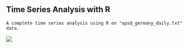 ## Time Series Analysis with R
```A complete time series analysis using R on "opsd_germany_daily.txt" data.``` 

<img src="https://img.shields.io/badge/R-276DC3?style=for-the-badge&logo=r&logoColor=white" />
